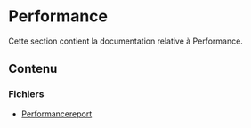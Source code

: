 # Performance

Cette section contient la documentation relative à Performance.

## Contenu


### Fichiers

- [Performancereport](./PerformanceReport.md)

